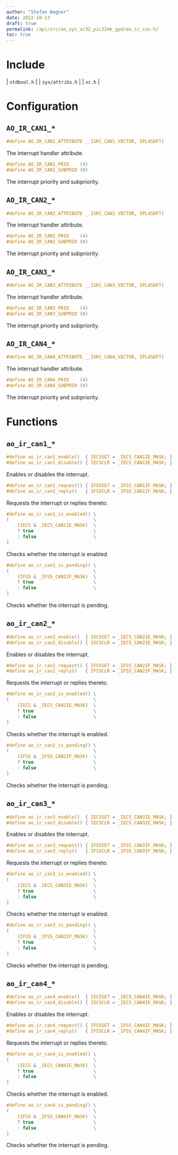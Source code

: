 ```yaml
---
author: "Stefan Wagner"
date: 2022-10-13
draft: true
permalink: /api/src/ao_sys_xc32_pic32mk_gpd/ao_ir_can.h/
toc: true
---
```


# Include

| `stdbool.h` |
| `sys/attribs.h` |
| `xc.h` |

# Configuration

## `AO_IR_CAN1_*`

```c
#define AO_IR_CAN1_ATTRIBUTE __ISR(_CAN1_VECTOR, IPL4SOFT)
```

The interrupt handler attribute.

```c
#define AO_IR_CAN1_PRIO    (4)
#define AO_IR_CAN1_SUBPRIO (0)
```

The interrupt priority and subpriority.

## `AO_IR_CAN2_*`

```c
#define AO_IR_CAN2_ATTRIBUTE __ISR(_CAN2_VECTOR, IPL4SOFT)
```

The interrupt handler attribute.

```c
#define AO_IR_CAN2_PRIO    (4)
#define AO_IR_CAN2_SUBPRIO (0)
```

The interrupt priority and subpriority.

## `AO_IR_CAN3_*`

```c
#define AO_IR_CAN3_ATTRIBUTE __ISR(_CAN3_VECTOR, IPL4SOFT)
```

The interrupt handler attribute.

```c
#define AO_IR_CAN3_PRIO    (4)
#define AO_IR_CAN3_SUBPRIO (0)
```

The interrupt priority and subpriority.

## `AO_IR_CAN4_*`

```c
#define AO_IR_CAN4_ATTRIBUTE __ISR(_CAN4_VECTOR, IPL4SOFT)
```

The interrupt handler attribute.

```c
#define AO_IR_CAN4_PRIO    (4)
#define AO_IR_CAN4_SUBPRIO (0)
```

The interrupt priority and subpriority.

# Functions

## `ao_ir_can1_*`

```c
#define ao_ir_can1_enable()  { IEC5SET = _IEC5_CAN1IE_MASK; }
#define ao_ir_can1_disable() { IEC5CLR = _IEC5_CAN1IE_MASK; }
```

Enables or disables the interrupt.

```c
#define ao_ir_can1_request() { IFS5SET = _IFS5_CAN1IF_MASK; }
#define ao_ir_can1_reply()   { IFS5CLR = _IFS5_CAN1IF_MASK; }
```

Requests the interrupt or replies thereto.

```c
#define ao_ir_can1_is_enabled() \
(                               \
    (IEC5 & _IEC5_CAN1IE_MASK)  \
    ? true                      \
    : false                     \
)
```

Checks whether the interrupt is enabled.

```c
#define ao_ir_can1_is_pending() \
(                               \
    (IFS5 & _IFS5_CAN1IF_MASK)  \
    ? true                      \
    : false                     \
)
```

Checks whether the interrupt is pending.

## `ao_ir_can2_*`

```c
#define ao_ir_can2_enable()  { IEC5SET = _IEC5_CAN2IE_MASK; }
#define ao_ir_can2_disable() { IEC5CLR = _IEC5_CAN2IE_MASK; }
```

Enables or disables the interrupt.

```c
#define ao_ir_can2_request() { IFS5SET = _IFS5_CAN2IF_MASK; }
#define ao_ir_can2_reply()   { IFS5CLR = _IFS5_CAN2IF_MASK; }
```

Requests the interrupt or replies thereto.

```c
#define ao_ir_can2_is_enabled() \
(                               \
    (IEC5 & _IEC5_CAN2IE_MASK)  \
    ? true                      \
    : false                     \
)
```

Checks whether the interrupt is enabled.

```c
#define ao_ir_can2_is_pending() \
(                               \
    (IFS5 & _IFS5_CAN2IF_MASK)  \
    ? true                      \
    : false                     \
)
```

Checks whether the interrupt is pending.

## `ao_ir_can3_*`

```c
#define ao_ir_can3_enable()  { IEC5SET = _IEC5_CAN3IE_MASK; }
#define ao_ir_can3_disable() { IEC5CLR = _IEC5_CAN3IE_MASK; }
```

Enables or disables the interrupt.

```c
#define ao_ir_can3_request() { IFS5SET = _IFS5_CAN3IF_MASK; }
#define ao_ir_can3_reply()   { IFS5CLR = _IFS5_CAN3IF_MASK; }
```

Requests the interrupt or replies thereto.

```c
#define ao_ir_can3_is_enabled() \
(                               \
    (IEC5 & _IEC5_CAN3IE_MASK)  \
    ? true                      \
    : false                     \
)
```

Checks whether the interrupt is enabled.

```c
#define ao_ir_can3_is_pending() \
(                               \
    (IFS5 & _IFS5_CAN3IF_MASK)  \
    ? true                      \
    : false                     \
)
```

Checks whether the interrupt is pending.

## `ao_ir_can4_*`

```c
#define ao_ir_can4_enable()  { IEC5SET = _IEC5_CAN4IE_MASK; }
#define ao_ir_can4_disable() { IEC5CLR = _IEC5_CAN4IE_MASK; }
```

Enables or disables the interrupt.

```c
#define ao_ir_can4_request() { IFS5SET = _IFS5_CAN4IF_MASK; }
#define ao_ir_can4_reply()   { IFS5CLR = _IFS5_CAN4IF_MASK; }
```

Requests the interrupt or replies thereto.

```c
#define ao_ir_can4_is_enabled() \
(                               \
    (IEC5 & _IEC5_CAN4IE_MASK)  \
    ? true                      \
    : false                     \
)
```

Checks whether the interrupt is enabled.

```c
#define ao_ir_can4_is_pending() \
(                               \
    (IFS5 & _IFS5_CAN4IF_MASK)  \
    ? true                      \
    : false                     \
)
```

Checks whether the interrupt is pending.

